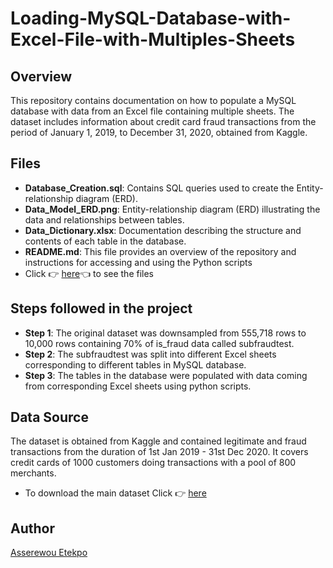 # Loading-MySQL-Database-with-Excel-File-with-Multiples-Sheets
## Overview
This repository contains documentation on how to populate a MySQL database with data from an Excel file containing multiple sheets. The dataset includes information about credit card fraud transactions from the period of January 1, 2019, to December 31, 2020, obtained from Kaggle.
## Files
-	**Database_Creation.sql**: Contains SQL queries used to create the Entity-relationship diagram (ERD).
-	**Data_Model_ERD.png**: Entity-relationship diagram (ERD) illustrating the data and relationships between tables.
- **Data_Dictionary.xlsx**: Documentation describing the structure and contents of each table in the database.
- **README.md**: This file provides an overview of the repository and instructions for accessing and using the Python scripts
- Click 👉 [here](https://drive.google.com/drive/u/0/folders/1OYTUOxKMUpeaB76EdTwb0U0IuRRBBwn5)👈 to see the files
## Steps followed in the project
- **Step 1**: The original dataset was downsampled from 555,718 rows to 10,000 rows containing 70% of is_fraud data called subfraudtest.
- **Step 2**: The subfraudtest was split into different Excel sheets corresponding to different tables in MySQL database.
- **Step 3**: The tables in the database were populated with data coming from corresponding Excel sheets using python scripts.
## Data Source
The dataset is obtained from Kaggle and contained legitimate and fraud transactions from the duration of 1st Jan 2019 - 31st Dec 2020. It covers credit cards of 1000 customers doing transactions with a pool of 800 merchants.
- To download the main dataset Click 👉 [here](https://www.kaggle.com/datasets/kartik2112/fraud-detection)
## Author
[Asserewou Etekpo](https://www.linkedin.com/in/asserewou-etekpo-1450821a2/)



